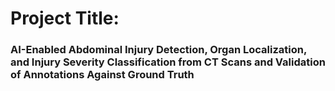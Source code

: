 # Project Title:
### AI-Enabled Abdominal Injury Detection, Organ Localization, and Injury Severity Classification from CT Scans and Validation of Annotations Against Ground Truth
